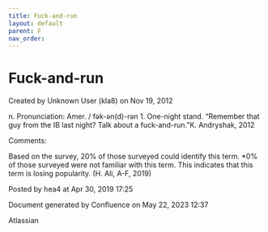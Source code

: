 ```yaml
---
title: Fuck-and-run
layout: default
parent: F
nav_order:
---
```


# Fuck-and-run

Created by  Unknown User (kla8) on Nov 19, 2012

n. Pronunciation: Amer. / fək-ən(d)-rən 1. One-night stand. “Remember that guy from the IB last night? Talk about a fuck-and-run.”K. Andryshak, 2012

Comments:

Based on the survey, 20% of those surveyed could identify this term. *0% of those surveyed were not familiar with this term. This indicates that this term is losing popularity. (H. Ali, A-F, 2019)

Posted by hea4 at Apr 30, 2019 17:25

Document generated by Confluence on May 22, 2023 12:37

Atlassian
